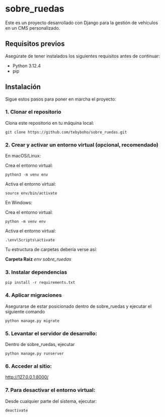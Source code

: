 # sobre_ruedas

Este es un proyecto desarrollado con Django para la gestión de vehículos en un CMS personalizado.

## Requisitos previos

Asegúrate de tener instalados los siguientes requisitos antes de continuar:

- Python 3.12.4
- pip

## Instalación

Sigue estos pasos para poner en marcha el proyecto:

### 1. Clonar el repositorio

Clona este repositorio en tu máquina local:
 
    git clone https://github.com/tebyboho/sobre_ruedas.git


### 2. Crear y activar un entorno virtual (opcional, recomendado)

En macOS/Linux:

Crea el entorno virtual:

    python3 -m venv env

Activa el entorno virtual:

    source env/bin/activate

En Windows:

Crea el entorno virtual:

    python -m venv env

Activa el entorno virtual:

    .\env\Scripts\activate


Tu estructura de carpetas debería verse así:

**Carpeta Raiz**
_env_
_sobre_ruedas_


### 3. Instalar dependencias 

    pip install -r requirements.txt


### 4. Aplicar migraciones

Asegurarse de estar posicionado dentro de sobre_ruedas y ejecutar el siguiente comando

    python manage.py migrate

### 5. Levantar el servidor de desarrollo:

Dentro de sobre_ruedas, ejecutar

    python manage.py runserver

### 6. Acceder al sitio:

http://127.0.0.1:8000/


### 7. Para desactivar el entorno virtual:

Desde cualquier parte del sistema, ejecutar:

    deactivate
